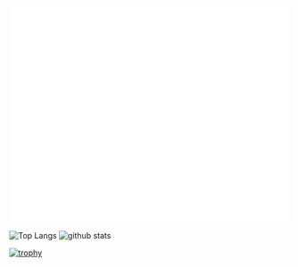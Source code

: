 <!--
**nisioka/nisioka** is a ✨ _special_ ✨ repository because its `README.md` (this file) appears on your GitHub profile.

Here are some ideas to get you started:

- 🔭 I’m currently working on ...
- 🌱 I’m currently learning ...
- 👯 I’m looking to collaborate on ...
- 🤔 I’m looking for help with ...
- 💬 Ask me about ...
- 📫 How to reach me: ...
- 😄 Pronouns: ...
- ⚡ Fun fact: ...
-->
![Metrics](https://github.com/nisioka/nisioka/blob/master/github-metrics.svg)

<p align="left"> 
  <img alt="Top Langs" height="150px" src="https://github-readme-stats.vercel.app/api/top-langs/?username=nisioka&theme=gruvbox&layout=compact" />
  <img alt="github stats" height="150px" src="https://github-readme-stats.vercel.app/api?username=nisioka&theme=gruvbox&show_icons=true" />
</p>

[![trophy](https://github-profile-trophy.vercel.app/?username=nisioka&theme=gruvbox&column=7)](https://github.com/ryo-ma/github-profile-trophy)
